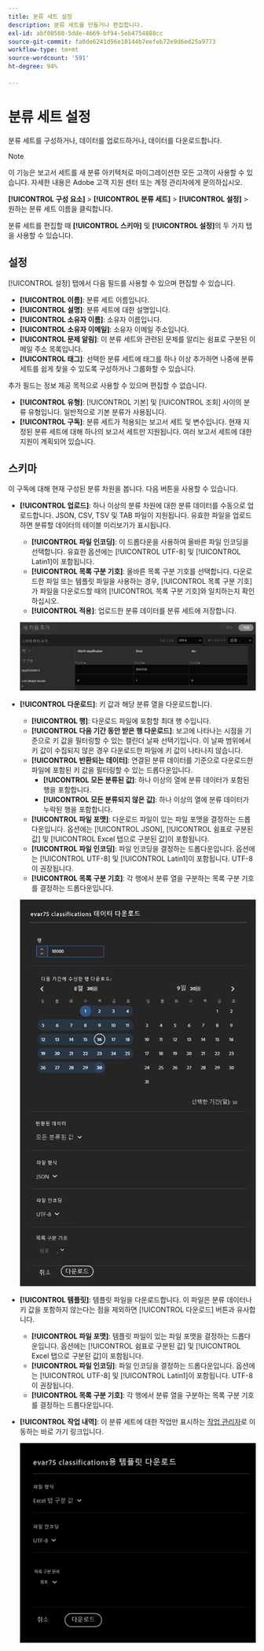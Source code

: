 ```yaml
---
title: 분류 세트 설정
description: 분류 세트를 만들거나 편집합니다.
exl-id: abf00508-5dde-4669-bf94-5eb4754888cc
source-git-commit: fa0de6241d56e10144b7eefeb72e9d6ed25a9773
workflow-type: tm+mt
source-wordcount: '591'
ht-degree: 94%

---
```


# 분류 세트 설정

분류 세트를 구성하거나, 데이터를 업로드하거나, 데이터를 다운로드합니다.

>[!NOTE]
>
>이 기능은 보고서 세트를 새 분류 아키텍처로 마이그레이션한 모든 고객이 사용할 수 있습니다. 자세한 내용은 Adobe 고객 지원 센터 또는 계정 관리자에게 문의하십시오.

**[!UICONTROL 구성 요소]** > **[!UICONTROL 분류 세트]** > **[!UICONTROL 설정]** > 원하는 분류 세트 이름을 클릭합니다.

분류 세트를 편집할 때 **[!UICONTROL 스키마]** 및 **[!UICONTROL 설정]**&#x200B;의 두 가지 탭을 사용할 수 있습니다.

## 설정

[!UICONTROL 설정] 탭에서 다음 필드를 사용할 수 있으며 편집할 수 있습니다.

* **[!UICONTROL 이름]**: 분류 세트 이름입니다.
* **[!UICONTROL 설명]**: 분류 세트에 대한 설명입니다.
* **[!UICONTROL 소유자 이름]**: 소유자 이름입니다.
* **[!UICONTROL 소유자 이메일]**: 소유자 이메일 주소입니다.
* **[!UICONTROL 문제 알림]**: 이 분류 세트와 관련된 문제를 알리는 쉼표로 구분된 이메일 주소 목록입니다.
* **[!UICONTROL 태그]**: 선택한 분류 세트에 태그를 하나 이상 추가하면 나중에 분류 세트를 쉽게 찾을 수 있도록 구성하거나 그룹화할 수 있습니다.

추가 필드는 정보 제공 목적으로 사용할 수 있으며 편집할 수 없습니다.

* **[!UICONTROL 유형]**: [!UICONTROL 기본] 및 [!UICONTROL 조회] 사이의 분류 유형입니다. 일반적으로 기본 분류가 사용됩니다.
* **[!UICONTROL 구독]**: 분류 세트가 적용되는 보고서 세트 및 변수입니다. 현재 지정된 분류 세트에 대해 하나의 보고서 세트만 지원됩니다. 여러 보고서 세트에 대한 지원이 계획되어 있습니다.

## 스키마

이 구독에 대해 현재 구성된 분류 차원을 봅니다. 다음 버튼을 사용할 수 있습니다.

* **[!UICONTROL 업로드]**: 하나 이상의 분류 차원에 대한 분류 데이터를 수동으로 업로드합니다. JSON, CSV, TSV 및 TAB 파일이 지원됩니다. 유효한 파일을 업로드하면 분류할 데이터의 테이블 미리보기가 표시됩니다.
   * **[!UICONTROL 파일 인코딩]**: 이 드롭다운을 사용하여 올바른 파일 인코딩을 선택합니다. 유효한 옵션에는 [!UICONTROL UTF-8] 및 [!UICONTROL Latin1]이 포함됩니다.
   * **[!UICONTROL 목록 구분 기호]**: 올바른 목록 구분 기호를 선택합니다. 다운로드한 파일 또는 템플릿 파일을 사용하는 경우, [!UICONTROL 목록 구분 기호]가 파일을 다운로드할 때의 [!UICONTROL 목록 구분 기호]와 일치하는지 확인하십시오.
   * **[!UICONTROL 적용]**: 업로드한 분류 데이터를 분류 세트에 저장합니다.

   ![분류 세트 업로드](../assets/classification-set-upload.png)

* **[!UICONTROL 다운로드]**: 키 값과 해당 분류 열을 다운로드합니다.
   * **[!UICONTROL 행]**: 다운로드 파일에 포함할 최대 행 수입니다.
   * **[!UICONTROL 다음 기간 동안 받은 행 다운로드]**: 보고에 나타나는 시점을 기준으로 키 값을 필터링할 수 있는 캘린더 날짜 선택기입니다. 이 날짜 범위에서 키 값이 수집되지 않은 경우 다운로드한 파일에 키 값이 나타나지 않습니다.
   * **[!UICONTROL 반환되는 데이터]**: 연결된 분류 데이터를 기준으로 다운로드한 파일에 포함된 키 값을 필터링할 수 있는 드롭다운입니다.
      * **[!UICONTROL 모든 분류된 값]**: 하나 이상의 열에 분류 데이터가 포함된 행을 포함합니다.
      * **[!UICONTROL 모든 분류되지 않은 값]**: 하나 이상의 열에 분류 데이터가 누락된 행을 포함합니다.
   * **[!UICONTROL 파일 포맷]**: 다운로드 파일이 있는 파일 포맷을 결정하는 드롭다운입니다. 옵션에는 [!UICONTROL JSON], [!UICONTROL 쉼표로 구분된 값] 및 [!UICONTROL Excel 탭으로 구분된 값]이 포함됩니다.
   * **[!UICONTROL 파일 인코딩]**: 파일 인코딩을 결정하는 드롭다운입니다. 옵션에는 [!UICONTROL UTF-8] 및 [!UICONTROL Latin1]이 포함됩니다. UTF-8이 권장됩니다.
   * **[!UICONTROL 목록 구분 기호]**: 각 행에서 분류 열을 구분하는 목록 구분 기호를 결정하는 드롭다운입니다.

   ![분류 세트 다운로드](../assets/classification-set-download.png)

* **[!UICONTROL 템플릿]**: 템플릿 파일을 다운로드합니다. 이 파일은 분류 데이터나 키 값을 포함하지 않는다는 점을 제외하면 [!UICONTROL 다운로드] 버튼과 유사합니다.
   * **[!UICONTROL 파일 포맷]**: 템플릿 파일이 있는 파일 포맷을 결정하는 드롭다운입니다. 옵션에는 [!UICONTROL 쉼표로 구분된 값] 및 [!UICONTROL Excel 탭으로 구분된 값]이 포함됩니다.
   * **[!UICONTROL 파일 인코딩]**: 파일 인코딩을 결정하는 드롭다운입니다. 옵션에는 [!UICONTROL UTF-8] 및 [!UICONTROL Latin1]이 포함됩니다. UTF-8이 권장됩니다.
   * **[!UICONTROL 목록 구분 기호]**: 각 행에서 분류 열을 구분하는 목록 구분 기호를 결정하는 드롭다운입니다.
* **[!UICONTROL 작업 내역]**: 이 분류 세트에 대한 작업만 표시하는 [작업 관리자](job-manager.md)로 이동하는 바로 가기 링크입니다.

   ![분류 세트 템플릿](../assets/classification-set-template.png)
